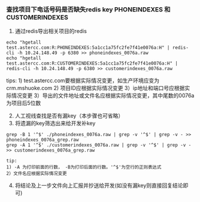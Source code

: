 ### 查找项目下电话号码是否缺失redis key PHONEINDEXES 和 CUSTOMERINDEXES

01. 通过redis导出相关项目的redis
```shell
echo "hgetall test.astercc.com:R:PHONEINDEXES:5a1cc1a75fc2fe7f41e0076a:H" | redis-cli -h 10.24.148.49 -p 6380 >> phoneindexes_0076a.raw
echo "hgetall test.astercc.com:R:CUSTOMERINDEXES:5a1cc1a75fc2fe7f41e0076a:H" | redis-cli -h 10.24.148.49 -p 6380 >> customerindexes_0076a.raw
```
tips: 
    1) test.astercc.com要根据实际情况变更，如生产环境应变为crm.mshuoke.com
    2) 项目ID应根据实际情况变更
    3）ip地址和端口号应根据实际情况变更
    3）导出的文件地址或文件名应根据实际情况变更，其中尾数的0076a为项目后5位数

02. 人工视线查找是否有漏key（本步骤也可省略）
03. 将遗漏的key筛选出来给开发补key
```shell
grep -B 1 '^$' ./phoneindexes_0076a.raw | grep -v '^$' | grep -v - >> phoneindexes_0076a_grep.raw
grep -A 1 '^$' ./customerindexes_0076a.raw | grep -v '^$' | grep -v - >> customerindexes_0076a_grep.raw
```

    tip: 
    1) -A 为打印前面的行数， -B为打印后面的行数。'^$'为空行的正则表达式
    2）文件名应根据实际情况变更
04. 将结论及上一步文件向上汇报并抄送给开发(如没有漏key则直接回复结论即可)